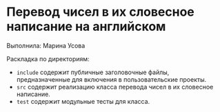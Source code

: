 ﻿# Перевод чисел в их словесное написание на английском

Выполнила: Марина Усова

Раскладка по директориям:

  - `include` содержит публичные заголовочные файлы, предназначенные для
    включения в пользовательские проекты.
  - `src` содержит реализацию класса перевода чисел в их словесное написание.
  - `test` содержит модульные тесты для класса.

